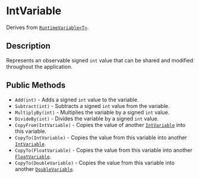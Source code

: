 # IntVariable

Derives from [`RuntimeVariable<T>`](runtime-variable.md).

## Description

Represents an observable signed `int` value that can be shared and modified throughout the application.

## Public Methods

- `Add(int)` - Adds a signed `int` value to the variable.
- `Subtract(int)` - Subtracts a signed `int` value from the variable.
- `MultiplyBy(int)` - Multiplies the variable by a signed `int` value.
- `DivideBy(int)` - Divides the variable by a signed `int` value.
- `CopyFrom(IntVariable)` - Copies the value of another [`IntVariable`](int-variable.md) into this variable.
- `CopyTo(IntVariable)` - Copies the value from this variable into another [`IntVariable`](int-variable.md).
- `CopyTo(FloatVariable)` - Copies the value from this variable into another [`FloatVariable`](float-variable.md).
- `CopyTo(DoubleVariable)` - Copies the value from this variable into another [`DoubleVariable`](double-variable.md).
